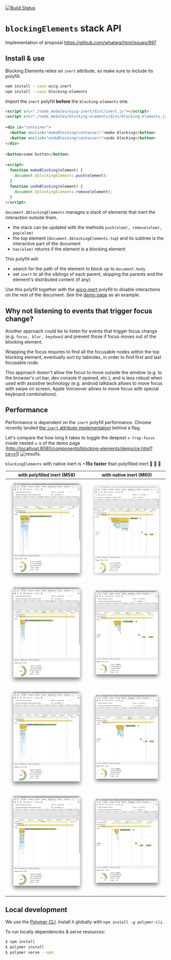 [![Build Status](https://travis-ci.org/PolymerLabs/blocking-elements.svg?branch=master)](https://travis-ci.org/PolymerLabs/blocking-elements)

# `blockingElements` stack API

Implementation of proposal <https://github.com/whatwg/html/issues/897>


## Install & use

Blocking Elements relies on `inert` attribute, so make sure to include its polyfill.

```bash
npm install --save wicg-inert
npm install --save blocking-elements
```

Import the `inert` polyfill **before** the `blocking-elements` one.

```html
<script src="./node_modules/wicg-inert/dist/inert.js"></script>
<script src="./node_modules/blocking-elements/dist/blocking-elements.js"></script>

<div id="container">
  <button onclick="makeBlocking(container)">make blocking</button> 
  <button onclick="undoBlocking(container)">undo blocking</button> 
</div>

<button>some button</button>

<script>
  function makeBlocking(element) {
    document.$blockingElements.push(element);
  }
  function undoBlocking(element) {
    document.$blockingElements.remove(element);
  }
</script>
```

`document.$blockingElements` manages a stack of elements that inert the interaction outside them.

- the stack can be updated with the methods `push(elem), remove(elem), pop(elem)`
- the top element (`document.$blockingElements.top`) and its subtree is the interactive part of the document
- `has(elem)` returns if the element is a blocking element

This polyfill will:

- search for the path of the element to block up to `document.body`
- set `inert` to all the siblings of each parent, skipping the parents and the element's distributed content (if any)

Use this polyfill together with the [wicg-inert](https://github.com/WICG/inert) polyfill to disable interactions on the rest of the document. See the [demo page](https://github.com/PolymerLabs/blocking-elements/blob/master/demo/index.html) as an example.

## Why not listening to events that trigger focus change?

Another approach could be to listen for events that trigger focus change (e.g. `focus, blur, keydown`) and prevent those if focus moves out of the blocking element.

Wrapping the focus requires to find all the focusable nodes within the top blocking element, eventually sort by tabindex, in order to find first and last focusable node.

This approach doesn't allow the focus to move outside the window (e.g. to the browser's url bar, dev console if opened, etc.), and is less robust when used with assistive technology (e.g. android talkback allows to move focus with swipe on screen, Apple Voiceover allows to move focus with special keyboard combinations).

## Performance

Performance is dependent on the `inert` polyfill performance. Chrome recently landed [the `inert` attribute implementation](https://codereview.chromium.org/2088453002/) behind a flag.

Let's compare the how long it takes to toggle the deepest `x-trap-focus` inside nested `x-b` of the demo page (<http://localhost:8080/components/blocking-elements/demo/ce.html?ce=v1>) ![results](https://cloud.githubusercontent.com/assets/6173664/17538133/914f365a-5e57-11e6-9b91-1c6b7eb22d57.png).

`blockingElements` with native inert is **~15x faster** than polyfilled inert 🎉 🎉 🎉

| with polyfilled inert (M58) | with native inert (M60) |
|----------|--------|
| ![polyfill-inert-1.png](assets/polyfill-inert-1.png) | ![native-inert-1.png](assets/native-inert-1.png) |
| ![polyfill-inert-2.png](assets/polyfill-inert-2.png) | ![native-inert-2.png](assets/native-inert-2.png) |
| ![polyfill-inert-3.png](assets/polyfill-inert-3.png) | ![native-inert-3.png](assets/native-inert-3.png) |
| ![polyfill-inert-4.png](assets/polyfill-inert-4.png) | ![native-inert-4.png](assets/native-inert-4.png) |


## Local development

We use the [Polymer CLI](https://github.com/Polymer/polymer-cli).
Install it globally with `npm install -g polymer-cli`.

To run locally dependencies & serve resources:
```bash
$ npm install
$ polymer install
$ polymer serve --npm
```